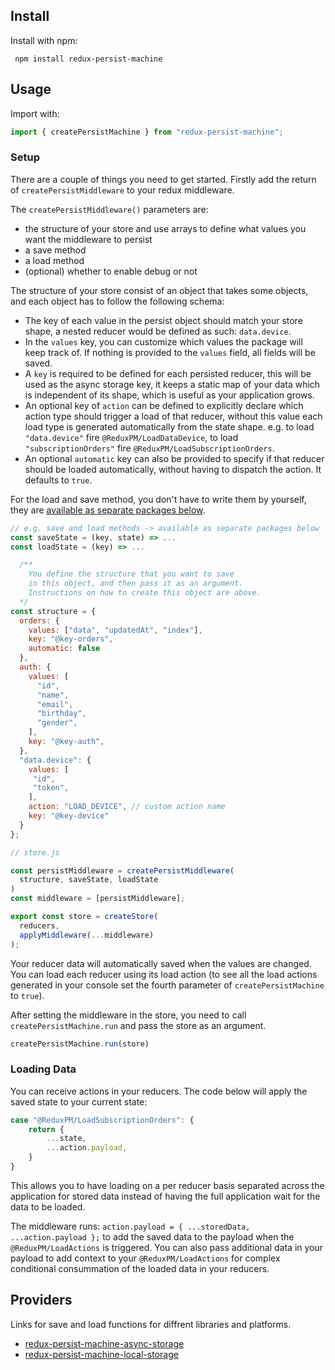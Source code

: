## Install

Install with npm:
```
 npm install redux-persist-machine
```

## Usage

Import with:

```js
import { createPersistMachine } from "redux-persist-machine";
```

### Setup

There are a couple of things you need to get started. Firstly add the return of `createPersistMiddleware` to your redux middleware.

The `createPersistMiddleware()` parameters are:
- the structure of your store and use arrays to define what values you want the middleware to persist
- a save method
- a load method
- (optional) whether to enable debug or not

The structure of your store consist of an object that takes some objects, and each object has to follow the following schema:

- The key of each value in the persist object should match your store shape, a nested reducer would be defined as such: `data.device`.
- In the `values` key, you can customize which values the package will keep track of. If nothing is provided to the `values` field, all fields will be saved.
- A `key` is required to be defined for each persisted reducer, this will be used as the async storage key, it keeps a static map of your data which is independent of its shape, which is useful as your application grows.
- An optional key of `action` can be defined to explicitly declare which action type should trigger a load of that reducer, without this value each load type is generated automatically from the state shape. e.g. to load `"data.device"` fire `@ReduxPM/LoadDataDevice`, to load `"subscriptionOrders"` fire  `@ReduxPM/LoadSubscriptionOrders`.
- An optional `automatic` key can also be provided to specify if that reducer should be loaded automatically, without having to dispatch the action. It defaults to `true`.

For the load and save method, you don't have to write them by yourself, they are [available as separate packages below](#providers).

```js
// e.g. save and load methods -> available as separate packages below
const saveState = (key, state) => ...
const loadState = (key) => ...

  /**
    You define the structure that you want to save
    in this object, and then pass it as an argument.
    Instructions on how to create this object are above.
  */
const structure = {
  orders: {
    values: ["data", "updatedAt", "index"],
    key: "@key-orders",
    automatic: false
  },
  auth: {
    values: [
      "id",
      "name",
      "email",
      "birthday",
      "gender",
    ],
    key: "@key-auth",
  },
  "data.device": {
    values: [
     "id",
     "token",
    ],
    action: "LOAD_DEVICE", // custom action name
    key: "@key-device"
  }
};

// store.js

const persistMiddleware = createPersistMiddleware(
  structure, saveState, loadState
)
const middleware = [persistMiddleware];

export const store = createStore(
  reducers,
  applyMiddleware(...middleware)
);
```

Your reducer data will automatically saved when the values are changed. You can load each reducer using its load action (to see all the load actions generated in your console set the fourth parameter of `createPersistMachine` to `true`).

After setting the middleware in the store, you need to call `createPersistMachine.run` and pass the store as an argument.

```js
createPersistMachine.run(store)
```

### Loading Data

You can receive actions in your reducers. The code below will apply the saved state to your current state:

```js
case "@ReduxPM/LoadSubscriptionOrders": {
    return {
        ...state,
        ...action.payload,
    }
}
```

This allows you to have loading on a per reducer basis separated across the application for stored data instead of having the full application wait for the data to be loaded.

The middleware runs: `action.payload = { ...storedData, ...action.payload };` to add the saved data to the payload when the `@ReduxPM/LoadActions` is triggered. You can also pass additional data in your payload to add context to your `@ReduxPM/LoadActions` for complex conditional consummation of the loaded data in your reducers.

## Providers

Links for save and load functions for diffrent libraries and platforms.

- [redux-persist-machine-async-storage](https://github.com/lukebrandonfarrell/redux-persist-machine-async-storage)
- [redux-persist-machine-local-storage](https://github.com/aspect-apps/redux-persist-machine-local-storage)
